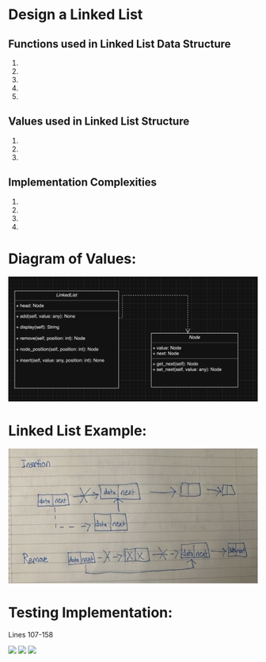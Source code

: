 <h1>Design a Linked List</h1>
<h2>Functions used in Linked List Data Structure</h2>
<ol>
<li></li>
<li></li>
<li></li>
<li></li>
<li></li>
</ol>
<h2>Values used in Linked List Structure</h2>
<ol>
<li></li>
<li></li>
<li></li>
</ol>

<h2> Implementation Complexities </h2>
<ol>
<li></li>
<li></li>
<li></li>
<li></li>
</ol>

<h1>Diagram of Values:</h1>

![](uml.png)

<h1>Linked List Example:</h1>

![](example.png)

<h1>Testing Implementation:</h1>
<span>Lines 107-158</span>

![](linkedlist1.jpg)
![](linkedlist2.jpg)
![](linkedlist3.jpg)
